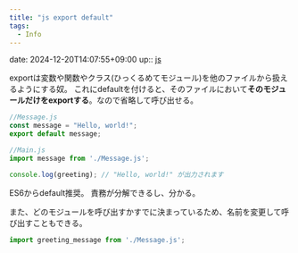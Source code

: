 ```yaml
---
title: "js export default"
tags:
  - Info
---
```


date: 2024-12-20T14:07:55+09:00
up:: [js](../Bar/Program/JavaScript%20and%20TypeScript.md)

exportは変数や関数やクラス(ひっくるめてモジュール)を他のファイルから扱えるようにする奴。
これにdefaultを付けると、そのファイルにおいて**そのモジュールだけをexportする**。なので省略して呼び出せる。

```js
//Message.js
const message = "Hello, world!";
export default message;

//Main.js
import message from './Message.js';

console.log(greeting); // "Hello, world!" が出力されます
```

ES6からdefault推奨。
責務が分解できるし、分かる。

また、どのモジュールを呼び出すかすでに決まっているため、名前を変更して呼び出すこともできる。

```js
import greeting_message from './Message.js';
```
